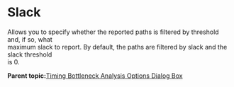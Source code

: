 # Slack

Allows you to specify whether the reported paths is filtered by threshold and, if so, what<br /> maximum slack to report. By default, the paths are filtered by slack and the slack threshold<br /> is 0.

**Parent topic:**[Timing Bottleneck Analysis Options Dialog Box](GUID-05ED0374-C577-4F82-AAAB-331A31619D55.md)


